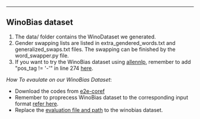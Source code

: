 ---
## WinoBias dataset ##
1. The data/ folder contains the WinoDataset we generated.
2. Gender swapping lists are listed in extra_gendered_words.txt and generalized_swaps.txt files. The swapping can be finished by the word_swapper.py file.
3. If you want to try the WinoBias dataset using [allennlp](https://allennlp.org/models), remember to add "pos_tag != '-'" in line 274 [here](https://github.com/allenai/allennlp/blob/5f9fb419273f99c949ccdabab22fdc8e9b895c1c/allennlp/data/dataset_readers/dataset_utils/ontonotes.py#L274).

*How To evaulate on our WinoBias Dataset*:
- Download the codes from [e2e-coref](https://github.com/kentonl/e2e-coref)
- Remember to proprecess WinoBias dataset to the corresponding input format [refer here](https://github.com/kentonl/e2e-coref/blob/9d1ee1972f6e34eb5d1dcbb1fd9b9efdf53fc298/setup_training.sh#L41). 
- Replace the [evaluation file and path](https://github.com/kentonl/e2e-coref/blob/9d1ee1972f6e34eb5d1dcbb1fd9b9efdf53fc298/experiments.conf#L79) to the winobias dataset.
